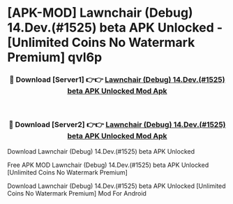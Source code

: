 # [APK-MOD] Lawnchair (Debug) 14.Dev.(#1525) beta APK Unlocked - [Unlimited Coins No Watermark Premium] qvl6p



<div align="center">
<h3>🔴 Download [Server1] 👉👉 <a href="https://momento.my/?title=Lawnchair_(Debug)_14.Dev.(#1525)_beta_APK_Unlocked">Lawnchair (Debug) 14.Dev.(#1525) beta APK Unlocked Mod Apk</a></h3><br>

<h3>🔴 Download [Server2] 👉👉 <a href="https://momento.my/?title=Lawnchair_(Debug)_14.Dev.(#1525)_beta_APK_Unlocked">Lawnchair (Debug) 14.Dev.(#1525) beta APK Unlocked Mod Apk</a></h3>
</div>



Download Lawnchair (Debug) 14.Dev.(#1525) beta APK Unlocked 

Free APK MOD Lawnchair (Debug) 14.Dev.(#1525) beta APK Unlocked [Unlimited Coins No Watermark Premium]

Download Lawnchair (Debug) 14.Dev.(#1525) beta APK Unlocked [Unlimited Coins No Watermark Premium] Mod For Android
